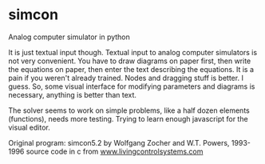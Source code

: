 # simcon
Analog computer simulator in python

It is just textual input though. Textual input to analog computer simulators is not very convenient. You have to draw diagrams on paper first, then write the equations on paper, then enter the text describing the equations. It is a pain if you weren't already trained. Nodes and dragging stuff is better. I guess. So, some visual interface for modifying parameters and diagrams is necessary, anything is better than text.

The solver seems to work on simple problems, like a half dozen elements (functions), needs more testing. Trying to learn enough javascript for the visual editor.


Original program: simcon5.2 by Wolfgang Zocher and W.T. Powers, 1993-1996
source code in c from www.livingcontrolsystems.com
